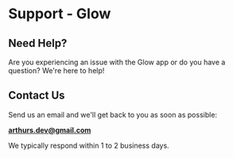 # Support - Glow

## Need Help?

Are you experiencing an issue with the Glow app or do you have a question? We're here to help!

## Contact Us

Send us an email and we'll get back to you as soon as possible:

**arthurs.dev@gmail.com**

We typically respond within 1 to 2 business days.
